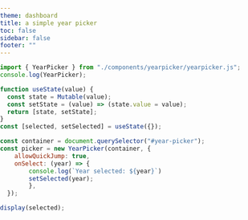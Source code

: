```yaml
---
theme: dashboard
title: a simple year picker
toc: false
sidebar: false
footer: ""
---
```


<link
  rel="stylesheet"
  href="./components/yearpicker/yearpicker.css"
>

<style>
body, html {
  height: 100%;
  margin: 0 !important;
  /* overflow: hidden; */
  padding: 0;
}

#observablehq-main, #observablehq-header, #observablehq-footer {
    margin: 0 !important;
    /* width: 100% !important; */
    max-width: 100% !important;
}
</style>

```js
import { YearPicker } from "./components/yearpicker/yearpicker.js";
console.log(YearPicker);
```

```js
function useState(value) {
  const state = Mutable(value);
  const setState = (value) => (state.value = value);
  return [state, setState];
}
const [selected, setSelected] = useState({});
```

<div id="year-picker"></div>

```js
const container = document.querySelector("#year-picker");
const picker = new YearPicker(container, {
    allowQuickJump: true,
    onSelect: (year) => {
        console.log(`Year selected: ${year}`)
        setSelected(year);
        },
  });
```

```js
display(selected);
```


